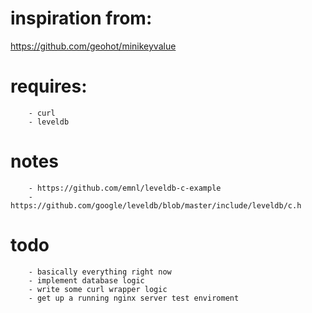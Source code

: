 
# inspiration from:
https://github.com/geohot/minikeyvalue

# requires:
        - curl
        - leveldb

# notes
        - https://github.com/emnl/leveldb-c-example
        - https://github.com/google/leveldb/blob/master/include/leveldb/c.h

# todo
        - basically everything right now
        - implement database logic
        - write some curl wrapper logic
        - get up a running nginx server test enviroment
        

